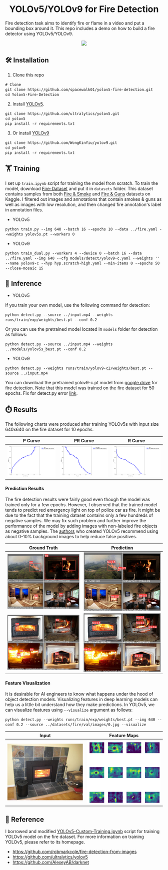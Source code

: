 <h1 align="center"><span>YOLOv5/YOLOv9 for Fire Detection</span></h1>

Fire detection task aims to identify fire or flame in a video and put a bounding box around it. This repo includes a demo on how to build a fire detector using YOLOv5/YOLOv9. 

<p align="center">
  <img src="results/result.gif" />
</p>

## 🛠️ Installation
1. Clone this repo 
``` shell
# Clone
git clone https://github.com/spacewalk01/yolov5-fire-detection.git
cd Yolov5-Fire-Detection
```

2. Install [YOLOv5](https://github.com/ultralytics/yolov5). 
``` shell
git clone https://github.com/ultralytics/yolov5.git 
cd yolov5
pip install -r requirements.txt
```

3. Or install [YOLOv9](https://github.com/WongKinYiu/yolov9.git)
``` shell
git clone https://github.com/WongKinYiu/yolov9.git
cd yolov9
pip install -r requirements.txt
```

## 🏋️ Training
I set up ```train.ipynb``` script for training the model from scratch. To train the model, download [Fire-Dataset](https://drive.google.com/file/d/1TQKA9nzo0BVwtmojmSusDt5j02KWzIu9/view?usp=sharing) and put it in ```datasets``` folder. This dataset contains samples from both [Fire & Smoke](https://www.kaggle.com/dataclusterlabs/fire-and-smoke-dataset) and [Fire & Guns](https://www.kaggle.com/atulyakumar98/fire-and-gun-dataset) datasets on Kaggle. I filtered out images and annotations that contain smokes & guns as well as images with low resolution, and then changed fire annotation's label in annotation files.

- YOLOv5
```
python train.py --img 640 --batch 16 --epochs 10 --data ../fire.yaml --weights yolov5s.pt --workers 0
```

- YOLOv9
```
python train_dual.py --workers 4 --device 0 --batch 16 --data ../fire.yaml --img 640 --cfg models/detect/yolov9-c.yaml --weights '' --name yolov9-c --hyp hyp.scratch-high.yaml --min-items 0 --epochs 50 --close-mosaic 15
```

## 🌱 Inference

- YOLOv5
  
If you train your own model, use the following command for detection:
``` shell
python detect.py --source ../input.mp4 --weights runs/train/exp/weights/best.pt --conf 0.2
```
Or you can use the pretrained model located in ```models``` folder for detection as follows:
``` shell
python detect.py --source ../input.mp4 --weights ../models/yolov5s_best.pt --conf 0.2
```

- YOLOv9

``` shell
python detect.py --weights runs/train/yolov9-c2/weights/best.pt --source ../input.mp4
```

You can download the pretrained yolov9-c.pt model from [google drive](https://drive.google.com/file/d/1nV5C3dbc_Q3CoczHaERTojr78-SFPdMI/view?usp=sharing) for fire detection. Note that this model was trained on the fire dataset for 50 epochs. Fix for detect.py error [link](https://github.com/WongKinYiu/yolov9/issues/162).

## ⏱️ Results
The following charts were produced after training YOLOv5s with input size 640x640 on the fire dataset for 10 epochs.

| P Curve | PR Curve | R Curve |
| :-: | :-: | :-: |
| ![](results/P_curve.png) | ![](results/PR_curve.png) | ![](results/R_curve.png) |

#### Prediction Results
The fire detection results were fairly good even though the model was trained only for a few epochs. However, I observed that the trained model tends to predict red emergency light on top of police car as fire. It might be due to the fact that the training dataset contains only a few hundreds of negative samples. We may fix such problem and further improve the performance of the model by adding images with non-labeled fire objects as negative samples. The [authors](https://github.com/ultralytics/yolov5/wiki/Tips-for-Best-Training-Results) who created YOLOv5 recommend using about 0-10% background images to help reduce false positives. 

| Ground Truth | Prediction | 
| :-: | :-: |
| ![](results/val_batch2_labels_1.jpg) | ![](results/val_batch2_pred_1.jpg) |
| ![](results/val_batch2_labels_2.jpg) | ![](results/val_batch2_pred_2.jpg) | 

#### Feature Visualization
It is desirable for AI engineers to know what happens under the hood of object detection models. Visualizing features in deep learning models can help us a little bit understand how they make predictions. In YOLOv5, we can visualize features using ```--visualize``` argument as follows:

```
python detect.py --weights runs/train/exp/weights/best.pt --img 640 --conf 0.2 --source ../datasets/fire/val/images/0.jpg --visualize
```

| Input | Feature Maps | 
| :-: | :-: |
| ![](results/004dec94c5de631f.jpg) | ![](results/stage23_C3_features.png) |

## 🔗 Reference
I borrowed and modified [YOLOv5-Custom-Training.ipynb](https://github.com/ultralytics/yolov5/wiki/Train-Custom-Data) script for training YOLOv5 model on the fire dataset. For more information on training YOLOv5, please refer to its homepage.
* https://github.com/robmarkcole/fire-detection-from-images
* https://github.com/ultralytics/yolov5
* https://github.com/AlexeyAB/darknet
